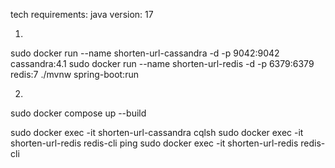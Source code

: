 tech requirements:
java version: 17

1.
sudo docker run --name shorten-url-cassandra -d -p 9042:9042 cassandra:4.1
sudo docker run --name shorten-url-redis -d -p 6379:6379 redis:7
./mvnw spring-boot:run

2.
sudo docker compose up --build

sudo docker exec -it shorten-url-cassandra cqlsh
sudo docker exec -it shorten-url-redis redis-cli ping
sudo docker exec -it shorten-url-redis redis-cli
